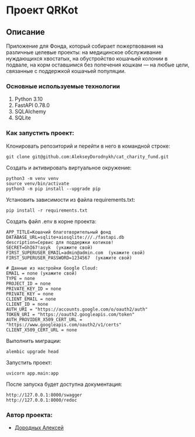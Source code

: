 # Проект QRKot

## Описание
Приложение для Фонда, который собирает пожертвования на различные целевые проекты: на медицинское обслуживание нуждающихся хвостатых, на обустройство кошачьей колонии в подвале, на корм оставшимся без попечения кошкам — на любые цели, связанные с поддержкой кошачьей популяции.

### Основные используемые технологии
1. Python 3.10 
2. FastAPI 0.78.0
3. SQLAlchemy
4. SQLite


### Как запустить проект:

Клонировать репозиторий и перейти в него в командной строке:

```
git clone git@github.com:AlekseyDorodnykh/cat_charity_fund.git
```

Cоздать и активировать виртуальное окружение:
```
python3 -m venv venv
source venv/bin/activate
python3 -m pip install --upgrade pip
```

Установить зависимости из файла requirements.txt:
```
pip install -r requirements.txt
```

Создать файл .env в корне проекта:
```
APP_TITLE=Кошачий благотворительный фонд
DATABASE_URL=sqlite+aiosqlite:///./fastapi.db
description=Сервис для поддержки котиков!
SECRET=GhI67!asyk  (укажите свой)
FIRST_SUPERUSER_EMAIL=admin@admin.com  (укажите свой)
FIRST_SUPERUSER_PASSWORD=1234567  (укажите свой)

# Данные из настройки Google Cloud:
EMAIL = none (укажите свой)
TYPE = none
PROJECT_ID = none
PRIVATE_KEY_ID = none
PRIVATE_KEY = none
CLIENT_EMAIL = none
CLIENT_ID = none
AUTH_URI = "https://accounts.google.com/o/oauth2/auth"
TOKEN_URI = "https://oauth2.googleapis.com/token"
AUTH_PROVIDER_X509_CERT_URL = "https://www.googleapis.com/oauth2/v1/certs"
CLIENT_X509_CERT_URL = none

```

Выполнить миграции:
```
alembic upgrade head
```

Запустить проект:
```
uvicorn app.main:app
```

После запуска будет доступна документация:
```
http://127.0.0.1:8000/swagger
http://127.0.0.1:8000/redoc
```

### Автор проекта:
- [Дородных Алексей](https://github.com/AlekseyDorodnykh/)